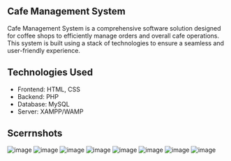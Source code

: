 ## Cafe Management System
Cafe Management System is a comprehensive software solution designed for coffee shops to efficiently manage
orders and overall cafe operations. This system is built using a stack of technologies to ensure a seamless and user-friendly experience.

## Technologies Used
* Frontend: HTML, CSS
* Backend: PHP
* Database: MySQL
* Server: XAMPP/WAMP


## Scerrnshots

![image](https://github.com/shub-sahane/Cafe-Time/assets/169749706/368a940f-1dc5-4994-a89a-a146b23430c6)
![image](https://github.com/shub-sahane/Cafe-Time/assets/169749706/1e2d228b-7e0f-45bf-bac5-d106a8696222)
![image](https://github.com/shub-sahane/Cafe-Time/assets/169749706/86fb8401-78b2-4491-9620-df08ff8cfe67)
![image](https://github.com/shub-sahane/Cafe-Time/assets/169749706/49c38f6b-109f-48fc-b572-ca35dcee076c)
![image](https://github.com/shub-sahane/Cafe-Time/assets/169749706/e0d17288-c4b2-4c31-b7cd-65dc057b8717)
![image](https://github.com/shub-sahane/Cafe-Time/assets/169749706/9f943bf5-6142-4db4-8b2c-6094141caf55)
![image](https://github.com/shub-sahane/Cafe-Time/assets/169749706/c049c8eb-f478-4271-9668-e9c187047ed3)
![image](https://github.com/shub-sahane/Cafe-Time/assets/169749706/3750803e-a6a6-4ba1-84c8-10322988db4d)


